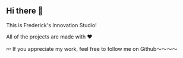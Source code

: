 ## Hi there 👋

This is Frederick's Innovation Studio!

All of the projects are made with ❤️

💤 If you appreciate my work, feel free to follow me on Github～～～～
